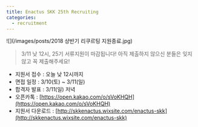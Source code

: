 ```yaml
---
title: Enactus SKK 25th Recruiting
categories:
  - recruitment
---
```




![](/images/posts/2018 상반기 리쿠르팅 지원종료.jpg)


> 3/11 낮 12시, 25기 서류지원이 마감됩니다! 아직 제출하지 않으신 분들은 잊지 않고 꼭 제출해주세요!

+ 지원서 접수 :  오늘 낮 12시까지
+ 면접 일정 :  3/10(토) ~ 3/11(일)
+ 합격자 발표 : 3/11(일) 저녁
+ 오픈카톡 : [https://open.kakao.com/o/sVoKHQH](https://open.kakao.com/o/sVoKHQH)
+ 지원서 다운로드 :  [http://skkenactus.wixsite.com/enactus-skk](http://skkenactus.wixsite.com/enactus-skk)

